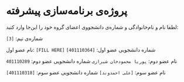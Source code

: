 # پروژه‌ی برنامه‌سازی پیشرفته
لطفا نام و نام‌خانوادگی و شماره‌ی دانشجووی اعضای گروه خود را این‌جا وارد کنید:

شماره‌ی تیم: `[3]`

نام عضو اول: `[FILL HERE]`
شماره دانشجویی عضو اول: `[401110364]`

نام عضو دوم: `پوریا محمودخان شیرازی`
شماره دانشجویی عضو دوم: `401110289`

نام عضو سوم: `[علی احمدوند]`
شماره دانشجویی عضو سوم: `[401110318]`
